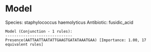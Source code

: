 
# Model

Species: staphylococcus haemolyticus
Antibiotic: fusidic_acid

```
Model (Conjunction - 1 rules):
------------------------------
Presence(AATTAATTAATATTGAAGTGATATAAATGAA) [Importance: 1.00, 17 equivalent rules]

```

